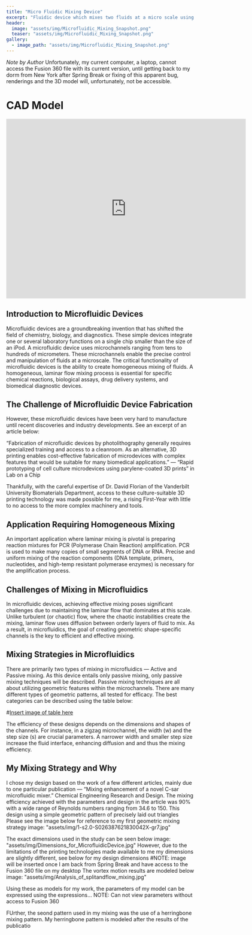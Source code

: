 ```yaml
---
title: "Micro Fluidic Mixing Device"
excerpt: "Fluidic device which mixes two fluids at a micro scale using homogenous mixing."
header:
  image: "assets/img/Microfluidic_Mixing_Snapshot.png"
  teaser: "assets/img/Microfluidic_Mixing_Snapshot.png"
gallery:
  - image_path: "assets/img/Microfluidic_Mixing_Snapshot.png"
---
```


*Note by Author* Unfortunately, my current computer, a laptop, cannot access the Fusion 360 file with its current version, until getting back to my dorm from New York after Spring Break or fixing of this apparent bug, renderings and the 3D model will, unfortunately, not be accessible.

# CAD Model

<iframe src="https://vanderbilt643.autodesk360.com/shares/public/SH512d4QTec90decfa6e954320b5999ab871?mode=embed" width="640" height="480" allowfullscreen="true" webkitallowfullscreen="true" mozallowfullscreen="true" frameborder="0"></iframe>

## Introduction to Microfluidic Devices

Microfluidic devices are a groundbreaking invention that has shifted the field of chemistry, biology, and diagnostics. These simple devices integrate one or several laboratory functions on a single chip smaller than the size of an iPod. A microfluidic device uses microchannels ranging from tens to hundreds of micrometers. These microchannels enable the precise control and manipulation of fluids at a microscale. The critical functionality of microfluidic devices is the ability to create homogeneous mixing of fluids. A homogeneous, laminar flow mixing process is essential for specific chemical reactions, biological assays, drug delivery systems, and biomedical diagnostic devices.

## The Challenge of Microfluidic Device Fabrication

However, these microfluidic devices have been very hard to manufacture until recent discoveries and industry developments. See an excerpt of an article below:

“Fabrication of microfluidic devices by photolithography generally requires specialized training and access to a cleanroom. As an alternative, 3D printing enables cost-effective fabrication of microdevices with complex features that would be suitable for many biomedical applications.” — “Rapid prototyping of cell culture microdevices using parylene-coated 3D prints” in Lab on a Chip

Thankfully, with the careful expertise of Dr. David Florian of the Vanderbilt University Biomaterials Department, access to these culture-suitable 3D printing technology was made possible for me, a rising First-Year with little to no access to the more complex machinery and tools.

## Application Requiring Homogeneous Mixing

An important application where laminar mixing is pivotal is preparing reaction mixtures for PCR (Polymerase Chain Reaction) amplification. PCR is used to make many copies of small segments of DNA or RNA. Precise and uniform mixing of the reaction components (DNA template, primers, nucleotides, and high-temp resistant polymerase enzymes) is necessary for the amplification process.

## Challenges of Mixing in Microfluidics

In microfluidic devices, achieving effective mixing poses significant challenges due to maintaining the laminar flow that dominates at this scale. Unlike turbulent (or chaotic) flow, where the chaotic instabilities create the mixing, laminar flow uses diffusion between orderly layers of fluid to mix. As a result, in microfluidics, the goal of creating geometric shape-specific channels is the key to efficient and effective mixing.

## Mixing Strategies in Microfluidics

There are primarily two types of mixing in microfluidics — Active and Passive mixing. As this device entails only passive mixing, only passive mixing techniques will be described. Passive mixing techniques are all about utilizing geometric features within the microchannels. There are many different types of geometric patterns, all tested for efficacy. The best categories can be described using the table below:

#[Insert image of table here](path/to/your/image.png)

The efficiency of these designs depends on the dimensions and shapes of the channels. For instance, in a zigzag microchannel, the width (w) and the step size (s) are crucial parameters. A narrower width and smaller step size increase the fluid interface, enhancing diffusion and and thus the mixing efficiency.

## My Mixing Strategy and Why

I chose my design based on the work of a few different articles, mainly due to one particular publication — “Mixing enhancement of a novel C-sar microfluidic mixer.” Chemical Engineering Research and Design. The mixing efficiency achieved with the parameters and design in the article was 90% with a wide range of Reynolds numbers ranging from 34.6 to 150. This design using a simple geometric pattern of precisely laid out triangles
Please see the image below for reference to my first geometric mixing strategy 
  image: "assets/img/1-s2.0-S026387621830042X-gr7.jpg"

The exact dimensions used in the study can be seen below
  image: "assets/img/Dimensions_for_MicrofluidicDevice.jpg"
However, due to the limitations of the printing technologies made available to me my dimensions are slightly different, see below for my design dimensions
#NOTE: image will be inserted once I am back from Spring Break and have access to the Fusion 360 file on my desktop
The vortex motion results are modeled below
  image: "assets/img/Analysis_of_splitandflow_mixing.jpg"

Using these as models for my work, the parameters of my model can be expressed using the expressions...
NOTE: Can not view parameters without access to Fusion 360 

FUrther, the seond pattern used in my mixing was the use of a herringbone mixing pattern. My herringbone pattern is modeled after the results of the publicatio

